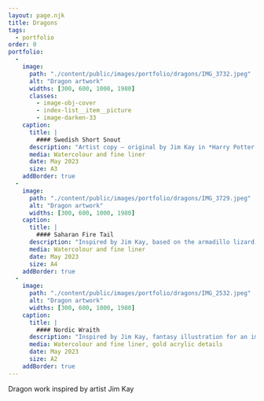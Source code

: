 ```yaml
---
layout: page.njk
title: Dragons
tags:
  - portfolio
order: 0
portfolio:
  -
    image:
      path: "./content/public/images/portfolio/dragons/IMG_3732.jpeg"
      alt: "Dragon artwork"
      widths: [300, 600, 1000, 1980]
      classes:
        - image-obj-cover
        - index-list__item__picture
        - image-darken-33
    caption:
      title: |
        #### Swedish Short Snout
      description: "Artist copy — original by Jim Kay in *Harry Potter and the Goblet of Fire*, illustrated edition"
      media: Watercolour and fine liner
      date: May 2023
      size: A3
    addBorder: true
  -
    image:
      path: "./content/public/images/portfolio/dragons/IMG_3729.jpeg"
      alt: "Dragon artwork"
      widths: [300, 600, 1000, 1980]
    caption:
      title: |
        #### Saharan Fire Tail
      description: "Inspired by Jim Kay, based on the armadillo lizard, native to west coast of South Africa"
      media: Watercolour and fine liner
      date: May 2023
      size: A4
    addBorder: true
  -
    image:
      path: "./content/public/images/portfolio/dragons/IMG_2532.jpeg"
      alt: "Dragon artwork"
      widths: [300, 600, 1000, 1980]
    caption:
      title: |
        #### Nordic Wraith
      description: "Inspired by Jim Kay, fantasy illustration for an imaginary book"
      media: Watercolour and fine liner, gold acrylic details
      date: May 2023
      size: A2
    addBorder: true
---
```


Dragon work inspired by artist Jim Kay
